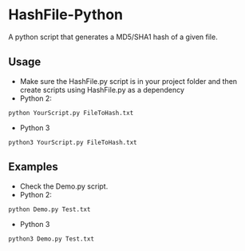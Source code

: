 # HashFile-Python
A python script that generates a MD5/SHA1 hash of a given file.

## Usage
- Make sure the HashFile.py script is in your project folder and then create scripts using HashFile.py as a dependency
- Python 2:
```
python YourScript.py FileToHash.txt
```
- Python 3
```
python3 YourScript.py FileToHash.txt
```

## Examples
- Check the Demo.py script.
- Python 2:
```
python Demo.py Test.txt
```
- Python 3
```
python3 Demo.py Test.txt
```
